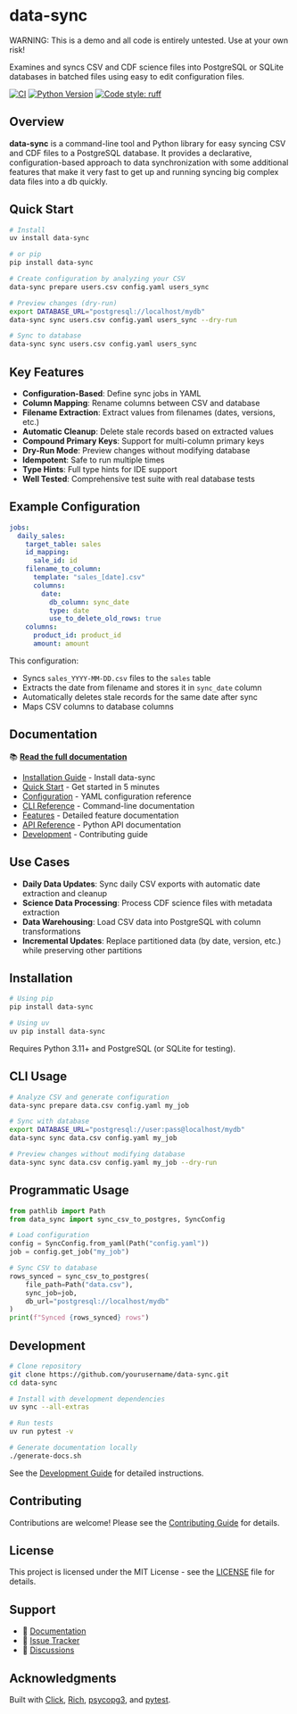 # data-sync

WARNING: This is a demo and all code is entirely untested. Use at your own risk! 

Examines and syncs CSV and CDF science files into PostgreSQL or SQLite databases in batched files using easy to edit configuration files.

[![CI](https://github.com/alastairtree/clauddemo/workflows/CI/badge.svg)](https://github.com/alastairtree/clauddemo/actions)
[![Python Version](https://img.shields.io/badge/python-3.11%2B-blue.svg)](https://www.python.org/downloads/)
[![Code style: ruff](https://img.shields.io/badge/code%20style-ruff-000000.svg)](https://github.com/astral-sh/ruff)

## Overview

**data-sync** is a command-line tool and Python library for easy syncing CSV and CDF files to a PostgreSQL database. It provides a declarative, configuration-based approach to data synchronization with some additional features that make it very fast to get up and running syncing big complex data files into a db quickly.

## Quick Start

```bash
# Install
uv install data-sync

# or pip 
pip install data-sync

# Create configuration by analyzing your CSV
data-sync prepare users.csv config.yaml users_sync

# Preview changes (dry-run)
export DATABASE_URL="postgresql://localhost/mydb"
data-sync sync users.csv config.yaml users_sync --dry-run

# Sync to database
data-sync sync users.csv config.yaml users_sync
```

## Key Features

- **Configuration-Based**: Define sync jobs in YAML
- **Column Mapping**: Rename columns between CSV and database
- **Filename Extraction**: Extract values from filenames (dates, versions, etc.)
- **Automatic Cleanup**: Delete stale records based on extracted values
- **Compound Primary Keys**: Support for multi-column primary keys
- **Dry-Run Mode**: Preview changes without modifying database
- **Idempotent**: Safe to run multiple times
- **Type Hints**: Full type hints for IDE support
- **Well Tested**: Comprehensive test suite with real database tests

## Example Configuration

```yaml
jobs:
  daily_sales:
    target_table: sales
    id_mapping:
      sale_id: id
    filename_to_column:
      template: "sales_[date].csv"
      columns:
        date:
          db_column: sync_date
          type: date
          use_to_delete_old_rows: true
    columns:
      product_id: product_id
      amount: amount
```

This configuration:
- Syncs `sales_YYYY-MM-DD.csv` files to the `sales` table
- Extracts the date from filename and stores it in `sync_date` column
- Automatically deletes stale records for the same date after sync
- Maps CSV columns to database columns

## Documentation

📚 **[Read the full documentation](https://yourusername.github.io/data-sync)**

- [Installation Guide](https://yourusername.github.io/data-sync/installation/) - Install data-sync
- [Quick Start](https://yourusername.github.io/data-sync/quick-start/) - Get started in 5 minutes
- [Configuration](https://yourusername.github.io/data-sync/configuration/) - YAML configuration reference
- [CLI Reference](https://yourusername.github.io/data-sync/cli-reference/) - Command-line documentation
- [Features](https://yourusername.github.io/data-sync/features/) - Detailed feature documentation
- [API Reference](https://yourusername.github.io/data-sync/api-reference/) - Python API documentation
- [Development](https://yourusername.github.io/data-sync/development/) - Contributing guide

## Use Cases

- **Daily Data Updates**: Sync daily CSV exports with automatic date extraction and cleanup
- **Science Data Processing**: Process CDF science files with metadata extraction
- **Data Warehousing**: Load CSV data into PostgreSQL with column transformations
- **Incremental Updates**: Replace partitioned data (by date, version, etc.) while preserving other partitions

## Installation

```bash
# Using pip
pip install data-sync

# Using uv
uv pip install data-sync
```

Requires Python 3.11+ and PostgreSQL (or SQLite for testing).

## CLI Usage

```bash
# Analyze CSV and generate configuration
data-sync prepare data.csv config.yaml my_job

# Sync with database
export DATABASE_URL="postgresql://user:pass@localhost/mydb"
data-sync sync data.csv config.yaml my_job

# Preview changes without modifying database
data-sync sync data.csv config.yaml my_job --dry-run
```

## Programmatic Usage

```python
from pathlib import Path
from data_sync import sync_csv_to_postgres, SyncConfig

# Load configuration
config = SyncConfig.from_yaml(Path("config.yaml"))
job = config.get_job("my_job")

# Sync CSV to database
rows_synced = sync_csv_to_postgres(
    file_path=Path("data.csv"),
    sync_job=job,
    db_url="postgresql://localhost/mydb"
)
print(f"Synced {rows_synced} rows")
```

## Development

```bash
# Clone repository
git clone https://github.com/yourusername/data-sync.git
cd data-sync

# Install with development dependencies
uv sync --all-extras

# Run tests
uv run pytest -v

# Generate documentation locally
./generate-docs.sh
```

See the [Development Guide](https://yourusername.github.io/data-sync/development/) for detailed instructions.

## Contributing

Contributions are welcome! Please see the [Contributing Guide](https://yourusername.github.io/data-sync/contributing/) for details.

## License

This project is licensed under the MIT License - see the [LICENSE](LICENSE) file for details.

## Support

- 📖 [Documentation](https://yourusername.github.io/data-sync)
- 🐛 [Issue Tracker](https://github.com/yourusername/data-sync/issues)
- 💬 [Discussions](https://github.com/yourusername/data-sync/discussions)

## Acknowledgments

Built with [Click](https://click.palletsprojects.com/), [Rich](https://rich.readthedocs.io/), [psycopg3](https://www.psycopg.org/psycopg3/), and [pytest](https://pytest.org/).
